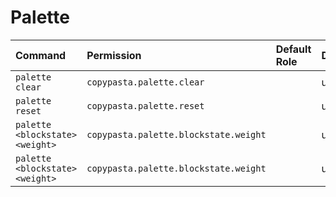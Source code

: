 # Palette

| Command | Permission | Default Role  | Description |
| :------ | :--------- | :-----------  | :---------- |
| `palette clear` | `copypasta.palette.clear` |   | undefined |
| `palette reset` | `copypasta.palette.reset` |   | undefined |
| `palette <blockstate> <weight>` | `copypasta.palette.blockstate.weight` |   | undefined |
| `palette <blockstate> <weight>` | `copypasta.palette.blockstate.weight` |   | undefined |
